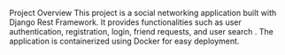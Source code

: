 
Project Overview
This project is a social networking application built with Django Rest Framework. It provides functionalities such as user authentication, registration, login, friend requests, and user search . The application is containerized using Docker for easy deployment.


